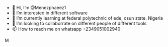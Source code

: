 - 👋 Hi, I’m @Menezphaeez1
- 👀 I’m interested in different software 
- 🌱 I’m currently learning at federal polytechnic of ede, osun state. Nigeria 
- 💞️ I’m looking to collaborrate on different people of different tools 
- 📫 How to reach me on whatsapp ÷2349051002940


<!---
Menezphaeez1/Menezphaeez1 is a ✨ special ✨ repository because its `README.md` (this file) appears on your GitHub profile.
You can click the Preview link to take a look at your changes.
--->
M

